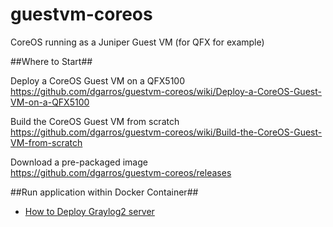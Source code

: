 guestvm-coreos
==============

CoreOS running as a Juniper Guest VM (for QFX for example)


##Where to Start##

Deploy a CoreOS Guest VM on a QFX5100  
https://github.com/dgarros/guestvm-coreos/wiki/Deploy-a-CoreOS-Guest-VM-on-a-QFX5100

Build the CoreOS Guest VM from scratch  
https://github.com/dgarros/guestvm-coreos/wiki/Build-the-CoreOS-Guest-VM-from-scratch

Download a pre-packaged image  
https://github.com/dgarros/guestvm-coreos/releases

##Run application within Docker Container##

 * [How to Deploy Graylog2 server](https://github.com/dgarros/guestvm-coreos/wiki/How-To-Deploy-:-Graylog2-Server-inside-the-Guest-VM)



